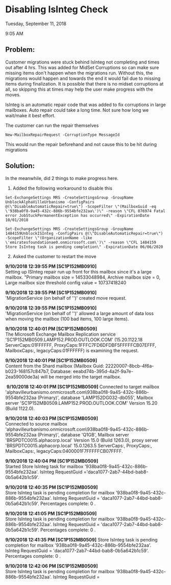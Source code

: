 # Disabling IsInteg Check

Tuesday, September 11, 2018

9:05 AM

## Problem:

Customer migrations were stuck behind IsInteg not completing and times out after 4 hrs. This was added for MidSet Corruptions so can make sure missing items don\'t happen when the migrations run. Without this, the migrations would happen and towards the end it would fail due to missing items during finalization. It is possible that there is no midset corruptions at all, so skipping this at times may help the user make progress with the moves.

IsInteg is an automatic repair code that was added to fix corruptions in large mailboxes. Auto repair could take a long time. Not sure how long we wait/make it best effort.

The customer can run the repair themselves

`New-MailboxRepairRequest -CorruptionType MessageId`

This would run the repair beforehand and not cause this to be hit during migrations

## Solution:

In the meanwhile, did 2 things to make progress here.

1.  Added the following workaround to disable this

`Set-ExchangeSettings MRS -CreateSettingsGroup -GroupName UnblockAlphaVilleUrbanismo -ConfigPairs @(\"DisableAutomaticRepair=true\") -ScopeFilter \"(MailboxGuid -eq \'938ba0f8-9a45-432c-886b-9554bfe232aa\')\" -reason \"CFL 876974 Fatal error JobStuckPermanentException has occurred\" -ExpirationDate 10/01/2018`

`Set-ExchangeSettings MRS -CreateSettingsGroup -GroupName 1484159UnblockISInteg -ConfigPairs @(\"DisableAutomaticRepair=true\") -ScopeFilter \"(OrganizationName -like \'emiratesfoundationae0.onmicrosoft.com\')\" -reason \"CFL 1484159 Store IsInteg task is pending completion\" -ExpirationDate 06/06/2020`

2.  Asked the customer to restart the move

**9/10/2018 12:39:55 PM \[SC1P152MB0910\]**  
Setting up ISInteg repair run up front for this mailbox since it\'s a large mailbox. \"Primary mailbox size = 14533048984, Archive mailbox size = 0, Large mailbox size threshold config value = 10737418240

**9/10/2018 12:39:55 PM \[SC1P152MB0910\]**  
\'MigrationService (on behalf of \'\')\' created move request.

**9/10/2018 12:39:55 PM \[SC1P152MB0910\]**  
\'MigrationService (on behalf of \'\')\' allowed a large amount of data loss when moving the mailbox (100 bad items, 100 large items).

**9/10/2018 12:40:01 PM \[SC1P152MB0509\]**  
The Microsoft Exchange Mailbox Replication service \'SC1P152MB0509.LAMP152.PROD.OUTLOOK.COM\' (15.20.1122.18 ServerCaps:01FFFFFF, ProxyCaps:1FFFC7FD6DFDBF5FFFFFCB07EFFF, MailboxCaps:, legacyCaps:01FFFFFF) is examining the request.

**9/10/2018 12:40:01 PM \[SC1P152MB0509\]**  
Content from the Shard mailbox (Mailbox Guid: 22220007-8bcb-4f6a-b023-168157c847b7, Database: eeabd74b-395d-4a2f-9a7e-2ea59000de3a) will be merged into the target mailbox.

 **9/10/2018 12:40:01 PM \[SC1P152MB0509\]** 
Connected to target mailbox \'alphavilleurbanismo.onmicrosoft.com\\938ba0f8-9a45-432c-886b-9554bfe232aa (Primary)\', database \'LAMP152DG032-db055\', Mailbox server \'SC1P152MB0509.LAMP152.PROD.OUTLOOK.COM\' Version 15.20 (Build 1122.0).

**9/10/2018 12:40:03 PM \[SC1P152MB0509\]**  
Connected to source mailbox \'alphavilleurbanismo.onmicrosoft.com\\938ba0f8-9a45-432c-886b-9554bfe232aa (Primary)\', database \'Q1GB\', Mailbox server \'BRSPDTC0015.alphacorp.local\' Version 15.0 (Build 1263.0), proxy server \'BRSPDTC0015.alphacorp.local\' 15.0.1263.5 ServerCaps:, ProxyCaps:, MailboxCaps:, legacyCaps:0400001F7FFFFFCB07FFFF.

**9/10/2018 12:40:04 PM \[SC1P152MB0509\]**  
Started Store IsInteg task for mailbox \'938ba0f8-9a45-432c-886b-9554bfe232aa\'. IsInteg RequestGuid =\'daca1077-2ab7-44bd-bab8-0b5a642b1c59\'.

**9/10/2018 12:40:35 PM \[SC1P152MB0509\]**  
Store IsInteg task is pending completion for mailbox \'938ba0f8-9a45-432c-886b-9554bfe232aa\'. IsInteg RequestGuid = \'daca1077-2ab7-44bd-bab8-0b5a642b1c59\'. Percentages complete: 0 .

**9/10/2018 12:41:05 PM \[SC1P152MB0509\]**  
Store IsInteg task is pending completion for mailbox \'938ba0f8-9a45-432c-886b-9554bfe232aa\'. IsInteg RequestGuid = \'daca1077-2ab7-44bd-bab8-0b5a642b1c59\'. Percentages complete: 0 .

**9/10/2018 12:41:35 PM \[SC1P152MB0509\]** 
Store IsInteg task is pending completion for mailbox \'938ba0f8-9a45-432c-886b-9554bfe232aa\'. IsInteg RequestGuid = \'daca1077-2ab7-44bd-bab8-0b5a642b1c59\'. Percentages complete: 0 .

**9/10/2018 12:42:06 PM \[SC1P152MB0509\]**  
Store IsInteg task is pending completion for mailbox \'938ba0f8-9a45-432c-886b-9554bfe232aa\'. IsInteg RequestGuid =

 

 

 
